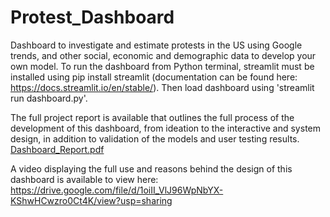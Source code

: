 
# Protest_Dashboard
Dashboard to investigate and estimate protests in the US using Google trends, and other social, economic and demographic data to develop your own model. To run the dashboard from Python terminal, streamlit must be installed using pip install streamlit (documentation can be found here: https://docs.streamlit.io/en/stable/). Then load dashboard using 'streamlit run dashboard.py'. 

The full project report is available that outlines the full process of the development of this dashboard, from ideation to the interactive and system design, in addition to validation of the models and user testing results. [Dashboard_Report.pdf](https://github.com/niamhhenry/Protest_Dashboard/files/6970119/Dashboard_Report.pdf)


A video displaying the full use and reasons behind the design of this dashboard is available to view here: https://drive.google.com/file/d/1oiII_VlJ96WpNbYX-KShwHCwzro0Ct4K/view?usp=sharing 
